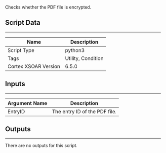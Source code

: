 Checks whether the PDF file is encrypted.

## Script Data

---

| **Name** | **Description** |
| --- | --- |
| Script Type | python3 |
| Tags | Utility, Condition |
| Cortex XSOAR Version | 6.5.0 |

## Inputs

---

| **Argument Name** | **Description** |
| --- | --- |
| EntryID | The entry ID of the PDF file. |

## Outputs

---
There are no outputs for this script.
